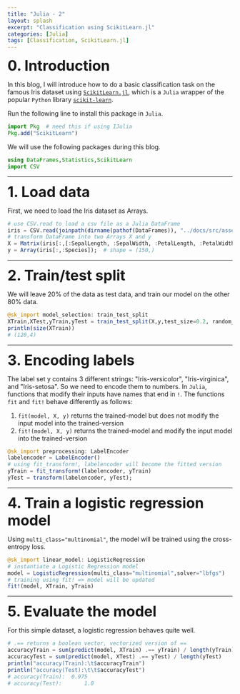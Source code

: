 ```yaml
---
title: "Julia - 2"
layout: splash
excerpt: "Classification using ScikitLearn.jl"
categories: [Julia]
tags: [Classification, ScikitLearn.jl]
---
```


<span style="font-weight:bold;font-size:32px">0. Introduction</span>

In this blog, I will introduce how to do a basic classification task on the famous Iris dataset using [`ScikitLearn.jl`](https://scikitlearnjl.readthedocs.io/en/latest/), which is a `Julia` wrapper of the popular `Python` library [`scikit-learn`](https://scikit-learn.org/stable/).

Run the following line to install this package in `Julia`.
```julia
import Pkg  # need this if using IJulia
Pkg.add("ScikitLearn")
```
We will use the following packages during this blog.
```julia
using DataFrames,Statistics,ScikitLearn
import CSV
```

---
<span style="font-weight:bold;font-size:32px">1. Load data</span>

First, we need to load the Iris dataset as Arrays.

```julia
# use CSV.read to load a csv file as a Julia DataFrame
iris = CSV.read(joinpath(dirname(pathof(DataFrames)), "../docs/src/assets/iris.csv"));
# transform DataFrame into two Arrays X and y
X = Matrix(iris[:,[:SepalLength, :SepalWidth, :PetalLength, :PetalWidth]])  # shape = (150,4)
y = Array(iris[:,:Species]);  # shape = (150,)
```

---
<span style="font-weight:bold;font-size:32px">2. Train/test split</span>

We will leave 20% of the data as test data, and train our model on the other 80% data.
```julia
@sk_import model_selection: train_test_split
XTrain,XTest,yTrain,yTest = train_test_split(X,y,test_size=0.2, random_state=42);
println(size(XTrain))
# (120,4)
```

---
<span style="font-weight:bold;font-size:32px">3. Encoding labels</span>

The label set y contains 3 different strings: "Iris-versicolor", "Iris-virginica", and "Iris-setosa". So we need to encode them to numbers. In `Julia`, functions that modify their inputs have names that end in `!`. The functions `fit` and `fit!` behave differently as follows:
1. `fit(model, X, y)` returns the trained-model but does not modify the input model into the trained-version 
2. `fit!(model, X, y)` returns the trained-model and modify the input model into the trained-version 
```julia
@sk_import preprocessing: LabelEncoder 
labelencoder = LabelEncoder() 
# using fit_transform!, labelencoder will become the fitted version
yTrain = fit_transform!(labelencoder, yTrain)
yTest = transform(labelencoder, yTest); 
```

---
<span style="font-weight:bold;font-size:32px">4. Train a logistic regression model</span>

Using `multi_class="multinomial"`, the model will be trained using the cross-entropy loss.
```julia
@sk_import linear_model: LogisticRegression
# instantiate a Logistic Regression model
model = LogisticRegression(multi_class="multinomial",solver="lbfgs")
# training using fit! => model will be updated
fit!(model, XTrain, yTrain)
```

---
<span style="font-weight:bold;font-size:32px">5. Evaluate the model</span>

For this simple dataset, a logistic regression behaves quite well.
```julia
# .== returns a boolean vector, vectorized version of ==
accuracyTrain = sum(predict(model, XTrain) .== yTrain) / length(yTrain)
accuracyTest = sum(predict(model, XTest) .== yTest) / length(yTest)
println("accuracy(Train):\t$accuracyTrain")
println("accuracy(Test):\t\t$accuracyTest")
# accuracy(Train):	0.975
# accuracy(Test):		1.0
```
